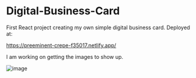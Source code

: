 # Digital-Business-Card
First React project creating my own simple digital business card. Deployed at:

https://preeminent-crepe-f35017.netlify.app/

I am working on getting the images to show up.

![image](https://user-images.githubusercontent.com/80278680/211134992-9d7180dd-3552-425a-b513-cc2176b354bb.png)
